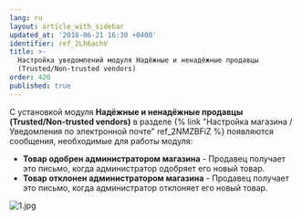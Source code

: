 ```yaml
---
lang: ru
layout: article_with_sidebar
updated_at: '2018-06-21 16:30 +0400'
identifier: ref_2Lh6achV
title: >-
  Настройка уведомлений модуля Надёжные и ненадёжные продавцы
  (Trusted/Non-trusted vendors)
order: 420
published: true
---
```

С установкой модуля **Надёжные и ненадёжные продавцы (Trusted/Non-trusted vendors)**  в разделе {% link "Настройка магазина / Уведомления по электронной почте" ref_2NMZBFiZ %} появляются сообщения, необходимые для работы модуля:

   * **Товар одобрен администратором магазина** - Продавец получает это письмо, когда администратор одобряет его новый товар.
   * **Товар отклонен администратором магазина** - Продавец получает это письмо, когда администратор отклоняет его новый товар.

![1.jpg]({{site.baseurl}}/attachments/ref_2Lh6achV/1.jpg)
